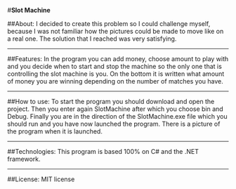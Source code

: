 #**Slot Machine**

##About:
I decided to create this problem so I could challenge myself, because I was not familiar how the pictures could be made to move like on a real one. The solution that I reached was very satisfying. 

---

##Features:
In the program you can add money, choose amount to play with and you decide when to start and stop the machine so the only one that is controlling the slot machine is you. On the bottom it is written what amount of money you are winning depending on the number of matches you have. 

---

##How to use:
To start the program you should download and open the project. Then you enter again SlotMachine after which you choose bin and Debug. Finally you are in the direction of the SlotMachine.exe file which you should run and you have now launched the program. There is a picture of the program when it is launched.

---

##Technologies:
This program is based 100% on C# and the .NET framework.

---

##License:
MIT license
